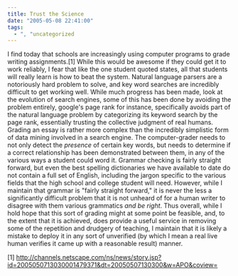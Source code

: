 ```yaml
---
title: Trust the Science
date: "2005-05-08 22:41:00"
tags:
  - ", "uncategorized
---
```

<p>I find today that schools are increasingly using computer programs
to grade writing assignments.[1] While this would be awesome
if they could get it to work reliably, I fear that like the one
student quoted states, all that students will really learn is how
to beat the system.  Natural language parsers are a notoriously hard
problem to solve, and key word searches are incredibly difficult to
get working well.  While much progress has been made, look at the
evolution of search engines, some of this has been done by avoiding
the problem entirely, google's page rank for instance, specifically
avoids part of the natural language problem by categorizing its
keyword search by the page rank, essentially trusting the collective
judgment of real humans.  Grading an essay is rather more complex
than the incredibly simplistic form of data mining involved in a
search engine.  The computer-grader needs to not only detect the
<em>presence</em> of certain key words, but needs to determine if a
correct relationship has been demonstrated between them, in any of
the various ways a student could word it.  Grammar checking is fairly
straight forward, but even the best spelling dictionaries we have
available to date do not contain a full set of English, including
the jargon specific to the various fields that the high school and
college student will need.  However, while I maintain that grammar
is "fairly straight forward," it is never the less a significantly
difficult problem that it is not unheard of for a human writer
to disagree with them various grammatics <em>and be right</em>.
Thus overall, while I hold hope that this sort of grading might at
some point be feasible, and, to the extent that it is achieved,
does provide a useful service in removing some of the repetition
and drudgery of teaching, I maintain that it is likely a mistake
to deploy it in any sort of unverified (by which I mean a real live
human verifies it came up with a reasonable result) manner.</p>

[1]
http://channels.netscape.com/ns/news/story.jsp?id=2005050713030001479371&dt=20050507130300&w=APO&coview=

